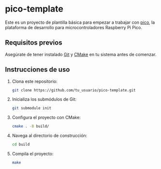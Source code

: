 # pico-template

Este es un proyecto de plantilla básica para empezar a trabajar con [pico](https://github.com/raspberrypi/pico), la plataforma de desarrollo para microcontroladores Raspberry Pi Pico.

## Requisitos previos

Asegúrate de tener instalado [Git](https://git-scm.com/) y [CMake](https://cmake.org/) en tu sistema antes de comenzar.

## Instrucciones de uso

1. Clona este repositorio:

    ```bash
    git clone https://github.com/tu_usuario/pico-template.git
    ```

2. Inicializa los submódulos de Git:

    ```bash
    git submodule init
    ```

3. Configura el proyecto con CMake:

    ```bash
    cmake . -B build/
    ```

4. Navega al directorio de construcción:

    ```bash
    cd build
    ```

5. Compila el proyecto:

    ```bash
    make
    ```

